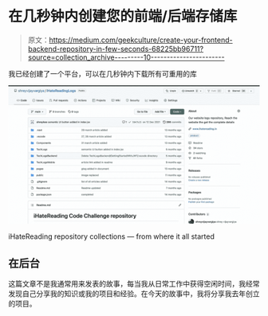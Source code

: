 # 在几秒钟内创建您的前端/后端存储库

> 原文：<https://medium.com/geekculture/create-your-frontend-backend-repository-in-few-seconds-68225bb96711?source=collection_archive---------10----------------------->

我已经创建了一个平台，可以在几秒钟内下载所有可重用的库

![](img/3f951fa239dfdadc65571325d09a561c.png)

iHateReading repository collections — from where it all started

## 在后台

这篇文章不是我通常用来发表的故事，每当我从日常工作中获得空闲时间，我经常发现自己分享我的知识或我的项目和经验。在今天的故事中，我将分享我去年创立的项目。